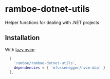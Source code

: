 # ramboe-dotnet-utils
Helper functions for dealing with .NET projects

## Installation

With [lazy.nvim](https://github.com/folke/lazy.nvim):

```lua
  {
    'ramboe/ramboe-dotnet-utils',
    dependencies = { 'mfussenegger/nvim-dap' }
  },
```
